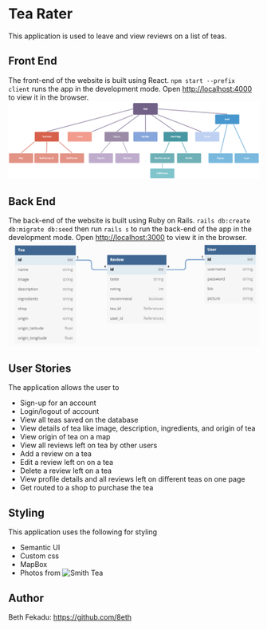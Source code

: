 # Tea Rater

This application is used to leave and view reviews on a list of teas.

## Front End

The front-end of the website is built using React.
`npm start --prefix client` runs the app in the development mode.
Open [http://localhost:4000](http://localhost:4000) to view it in the browser.
![Components](./client/public/images/Components.png)

## Back End

The back-end of the website is built using Ruby on Rails.
`rails db:create db:migrate db:seed` then run `rails s` to run the back-end of the app in the development mode.
Open [http://localhost:3000](http://localhost:3000) to view it in the browser.
![ERD](./client/public/images/ERD.png)

## User Stories

The application allows the user to 
  * Sign-up for an account
  * Login/logout of account
  * View all teas saved on the database
  * View details of tea like image, description, ingredients, and origin of tea
  * View origin of tea on a map
  * View all reviews left on tea by other users
  * Add a review on a tea 
  * Edit a review left on on a tea
  * Delete a review left on a tea
  * View profile details and all reviews left on different teas on one page
  * Get routed to a shop to purchase the tea

## Styling

This application uses the following for styling
  * Semantic UI
  * Custom css
  * MapBox
  * Photos from ![Smith Tea](https://www.smithtea.com/)

## Author

Beth Fekadu: https://github.com/8eth